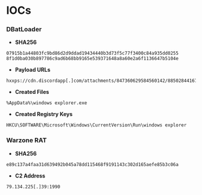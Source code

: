 # IOCs

### DBatLoader

* **SHA256**
```text
07915b1a44803fc9bd86d2d9ddad19434440b3d73f5c77f3400c84a935dd0255
8f1d0ba030b897786c9ad6b68bb9165e539371648a8a60e2a6f1136647b5104e
```

* **Payload URLs**
```text
hxxps://cdn.discordapp[.]com/attachments/847360629584560142/885028441672532039/Kiadqkjagycberfiuzqcfghmimdpktc
```

* **Created Files**
```text
%AppData%\windows explorer.exe
```

* **Created Registry Keys**
```text
HKCU\SOFTWARE\Microsoft\Windows\CurrentVersion\Run\windows explorer
```

### Warzone RAT

* **SHA256**
```text
e89c137a4faa31d639492b045a78dd115468f9191143c302d165aefe85b3c06a
```

* **C2 Address**
```text
79.134.225[.]39:1990
```

